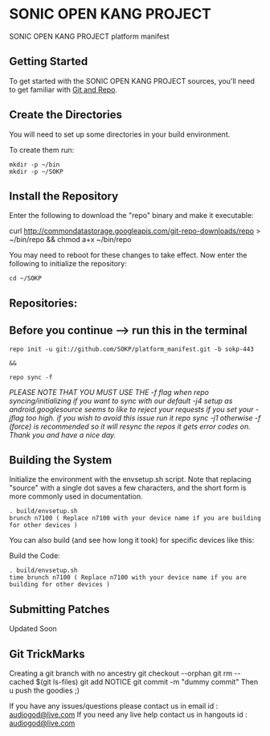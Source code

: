 SONIC OPEN KANG PROJECT
===================

SONIC OPEN KANG PROJECT platform manifest


Getting Started
---------------
To get started with the SONIC OPEN KANG PROJECT sources, you'll need to get
familiar with [Git and Repo](http://source.android.com/source/version-control.html).


Create the Directories
----------------------

You will need to set up some directories in your build environment.

To create them run:

    mkdir -p ~/bin
    mkdir -p ~/SOKP


Install the Repository
----------------------

Enter the following to download the "repo" binary and make it executable:

curl http://commondatastorage.googleapis.com/git-repo-downloads/repo > ~/bin/repo && chmod a+x ~/bin/repo

You may need to reboot for these changes to take effect. 
Now enter the following to initialize the repository:

    cd ~/SOKP


Repositories:
---------------

Before you continue --> run this in the terminal
----------------------------------------
    repo init -u git://github.com/SOKP/platform_manifest.git -b sokp-443 
    
    && 
    
    repo sync -f

*PLEASE NOTE THAT YOU MUST USE THE -f flag when repo syncing/initializing if you want to sync with our default -j4 setup as android.googlesource seems to like to reject your requests if you set your -jflag too high. 
if you wish to avoid this issue run it repo sync -j1 otherwise -f (force) is recommended so it will resync the repos it gets error codes on. Thank you and have a nice day.*


Building the System
---------------

Initialize the environment with the envsetup.sh script. Note that replacing "source" with a single dot saves a few characters, and the short form is more commonly used in documentation.

    . build/envsetup.sh
    brunch n7100 ( Replace n7100 with your device name if you are building for other devices )

You can also build (and see how long it took) for specific devices like this:

Build the Code:

    . build/envsetup.sh
    time brunch n7100 ( Replace n7100 with your device name if you are building for other devices )


Submitting Patches
------------------
Updated Soon

Git TrickMarks
------------------
Creating a git branch with no ancestry git checkout --orphan git rm --cached $(git ls-files) git add NOTICE git commit -m "dummy commit" Then u push the goodies ;)

If you have any issues/questions please contact us in email id : audiogod@live.com If you need any live help contact us in hangouts id : audiogod@live.com

